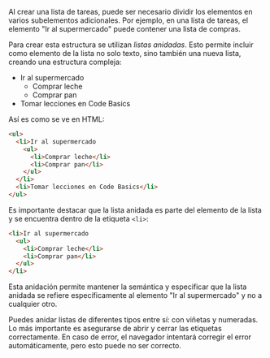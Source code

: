 
Al crear una lista de tareas, puede ser necesario dividir los elementos en varios subelementos adicionales. Por ejemplo, en una lista de tareas, el elemento "Ir al supermercado" puede contener una lista de compras.

Para crear esta estructura se utilizan _listas anidadas_. Esto permite incluir como elemento de la lista no solo texto, sino también una nueva lista, creando una estructura compleja:

<div class="hexlet-basics-example my-3">
  <ul class="m-0">
    <li>Ir al supermercado
      <ul>
        <li>Comprar leche</li>
        <li>Comprar pan</li>
      </ul>
    </li>
    <li>Tomar lecciones en Code Basics</li>
  </ul>
</div>

Así es como se ve en HTML:

```html
<ul>
  <li>Ir al supermercado
    <ul>
      <li>Comprar leche</li>
      <li>Comprar pan</li>
    </ul>
  </li>
  <li>Tomar lecciones en Code Basics</li>
</ul>
```

Es importante destacar que la lista anidada es parte del elemento de la lista y se encuentra dentro de la etiqueta `<li>`:

```html
<li>Ir al supermercado
  <ul>
    <li>Comprar leche</li>
    <li>Comprar pan</li>
  </ul>
</li>
```

Esta anidación permite mantener la semántica y especificar que la lista anidada se refiere específicamente al elemento "Ir al supermercado" y no a cualquier otro.

Puedes anidar listas de diferentes tipos entre sí: con viñetas y numeradas. Lo más importante es asegurarse de abrir y cerrar las etiquetas correctamente. En caso de error, el navegador intentará corregir el error automáticamente, pero esto puede no ser correcto.
